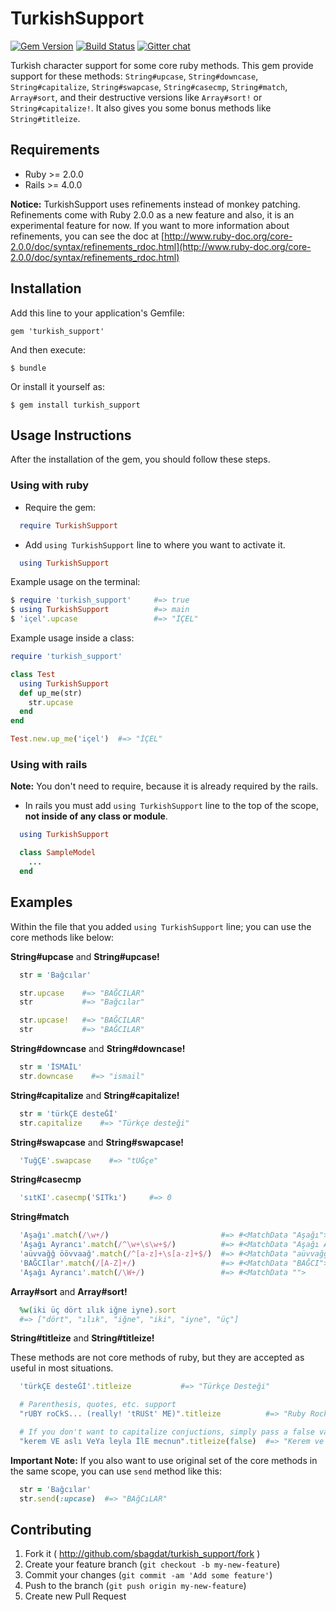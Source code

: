 # TurkishSupport

[![Gem Version](https://badge.fury.io/rb/turkish_support.svg)](http://badge.fury.io/rb/turkish_support)
[![Build Status](https://travis-ci.org/sbagdat/turkish_support.svg?branch=master)](https://travis-ci.org/sbagdat/turkish_support)
[![Gitter chat](https://badges.gitter.im/sbagdat/turkish_support.png)](https://gitter.im/sbagdat/turkish_support)

Turkish character support for some core ruby methods. This gem provide support for these methods: `String#upcase`,
`String#downcase`, `String#capitalize`, `String#swapcase`, `String#casecmp`, `String#match`, `Array#sort`, and their destructive versions like `Array#sort!` or `String#capitalize!`. It also gives you some bonus methods like `String#titleize`.

## Requirements

* Ruby  >= 2.0.0
* Rails >= 4.0.0

__Notice:__ TurkishSupport uses refinements instead of monkey patching. Refinements come with Ruby 2.0.0 as a new feature
and also, it is an experimental feature for now. If you want to more information about refinements, you can see the doc at [http://www.ruby-doc.org/core-2.0.0/doc/syntax/refinements_rdoc.html](http://www.ruby-doc.org/core-2.0.0/doc/syntax/refinements_rdoc.html)

## Installation

Add this line to your application's Gemfile:

    gem 'turkish_support'

And then execute:

    $ bundle

Or install it yourself as:

    $ gem install turkish_support

## Usage Instructions

After the installation of the gem, you should follow these steps.

### Using with ruby

* Require the gem:

```ruby
  require TurkishSupport
```

* Add `using TurkishSupport` line to where you want to activate it.

```ruby
  using TurkishSupport
```

Example usage on the terminal:

```ruby
$ require 'turkish_support'     #=> true
$ using TurkishSupport          #=> main
$ 'içel'.upcase                 #=> "İÇEL"
```

Example usage inside a class:

```ruby
require 'turkish_support'

class Test
  using TurkishSupport
  def up_me(str)
    str.upcase
  end
end

Test.new.up_me('içel')  #=> "İÇEL"
```

### Using with rails

__Note:__ You don't need to require, because it is already required by the rails.

* In rails you must add `using TurkishSupport` line to the top of the scope, __not inside of any class or module__.

```ruby
  using TurkishSupport

  class SampleModel
    ...
  end
```

## Examples

Within the file that you added `using TurkishSupport` line; you can use the core methods like below:

__String#upcase__ and __String#upcase!__

```ruby
  str = 'Bağcılar'

  str.upcase    #=> "BAĞCILAR"
  str           #=> "Bağcılar"

  str.upcase!   #=> "BAĞCILAR"
  str           #=> "BAĞCILAR"
```

__String#downcase__ and __String#downcase!__

```ruby
  str = 'İSMAİL'
  str.downcase    #=> "ismail"
```

__String#capitalize__ and __String#capitalize!__

```ruby
  str = 'türkÇE desteĞİ'
  str.capitalize    #=> "Türkçe desteği"
```

__String#swapcase__ and __String#swapcase!__
```ruby
  'TuğÇE'.swapcase    #=> "tUĞçe"
```

__String#casecmp__
```ruby
  'sıtKI'.casecmp('SITkı')     #=> 0
```

__String#match__

```ruby
  'Aşağı'.match(/\w+/)                         #=> #<MatchData "Aşağı">
  'Aşağı Ayrancı'.match(/^\w+\s\w+$/)          #=> #<MatchData "Aşağı Ayrancı">
  'aüvvağğ öövvaağ'.match(/^[a-z]+\s[a-z]+$/)  #=> #<MatchData "aüvvağğ öövvaağ">
  'BAĞCIlar'.match(/[A-Z]+/)                   #=> #<MatchData "BAĞCI">
  'Aşağı Ayrancı'.match(/\W+/)                 #=> #<MatchData "">
```

__Array#sort__ and __Array#sort!__

```ruby
  %w(iki üç dört ılık iğne iyne).sort
  #=> ["dört", "ılık", "iğne", "iki", "iyne", "üç"]
```

__String#titleize__ and __String#titleize!__

These methods are not core methods of ruby, but they are accepted as useful in most situations.

```ruby
  'türkÇE desteĞİ'.titleize           #=> "Türkçe Desteği"

  # Parenthesis, quotes, etc. support
  "rUBY roCkS... (really! 'tRUSt' ME)".titleize          #=> "Ruby Rocks... (Really! 'Trust' Me)"

  # If you don't want to capitalize conjuctions, simply pass a false value as a parameter
  "kerem VE aslı VeYa leyla İlE mecnun".titleize(false)  #=> "Kerem ve Aslı veya Leyla ile Mecnun"
```

__Important Note:__ If you also want to use original set of the core methods in the same scope, you can use `send` method like this:

```ruby
  str = 'Bağcılar'
  str.send(:upcase)  #=> "BAğCıLAR"
```

## Contributing

1. Fork it ( http://github.com/sbagdat/turkish_support/fork )
2. Create your feature branch (`git checkout -b my-new-feature`)
3. Commit your changes (`git commit -am 'Add some feature'`)
4. Push to the branch (`git push origin my-new-feature`)
5. Create new Pull Request
